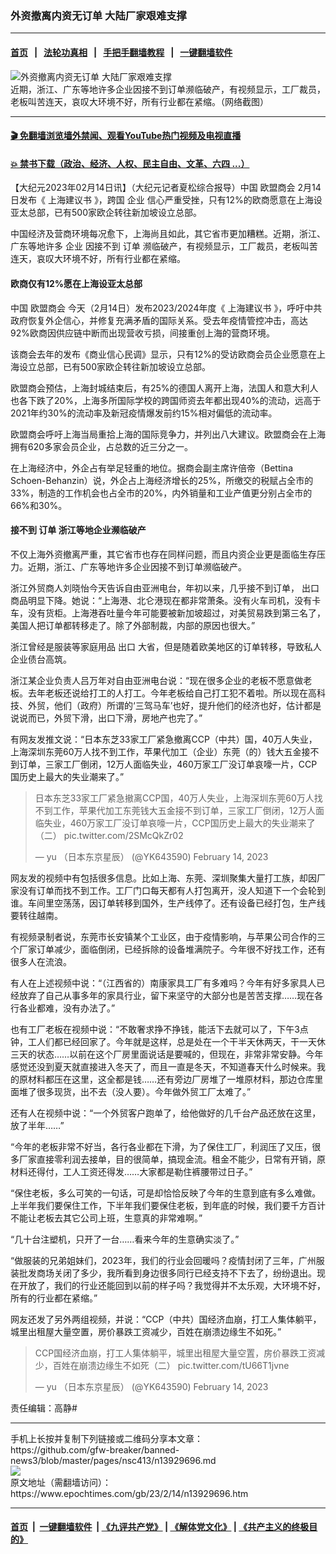 ### 外资撤离内资无订单 大陆厂家艰难支撑
------------------------

#### [首页](https://github.com/gfw-breaker/banned-news3/blob/master/README.md) &nbsp;&nbsp;|&nbsp;&nbsp; [法轮功真相](https://github.com/begood0513/basic/blob/master/README.md)  &nbsp;&nbsp;|&nbsp;&nbsp; [手把手翻墙教程](https://github.com/gfw-breaker/guides/wiki)  &nbsp;&nbsp;|&nbsp;&nbsp; [一键翻墙软件](https://github.com/gfw-breaker/nogfw/blob/master/README.md)  



<div><img alt="外资撤离内资无订单 大陆厂家艰难支撑" class="attachment-djy_600_400 size-djy_600_400 wp-post-image" src="https://i.epochtimes.com/assets/uploads/2023/02/id13929769-Collage-Maker-14-Feb-2023-05.47-PM.jpg"/>
<div class="caption">
 近期，浙江、广东等地许多企业因接不到订单濒临破产，有视频显示，工厂裁员，老板叫苦连天，哀叹大环境不好，所有行业都在紧缩。（网络截图）
</div></div><hr/>

#### [ 🎬  免翻墙浏览墙外禁闻、观看YouTube热门视频及电视直播](https://github.com/gfw-breaker/HelloWorld)

#### [ 💥  禁书下载（政治、经济、人权、民主自由、文革、六四 ...）](https://github.com/gfw-breaker/books/blob/master/README.md)

<div><p>
 【大纪元2023年02月14日讯】（大纪元记者夏松综合报导）中国
 <ok href="https://www.epochtimes.com/gb/tag/%E6%AC%A7%E7%9B%9F%E5%95%86%E4%BC%9A.html">
  欧盟商会
 </ok>
 2月14日发布《
 <ok href="https://www.epochtimes.com/gb/tag/%E4%B8%8A%E6%B5%B7%E5%BB%BA%E8%AE%AE%E4%B9%A6.html">
  上海建议书
 </ok>
 》，跨国
 <ok href="https://www.epochtimes.com/gb/tag/%E4%BC%81%E4%B8%9A.html">
  企业
 </ok>
 信心严重受挫，只有12%的欧商愿意在上海设亚太总部，已有500家欧企转往新加坡设立总部。
</p>
<p>
 中国经济及营商环境每况愈下，上海尚且如此，其它省市更加糟糕。近期，浙江、广东等地许多
 <ok href="https://www.epochtimes.com/gb/tag/%E4%BC%81%E4%B8%9A.html">
  企业
 </ok>
 因接不到
 <ok href="https://www.epochtimes.com/gb/tag/%E8%AE%A2%E5%8D%95.html">
  订单
 </ok>
 濒临破产，有视频显示，工厂裁员，老板叫苦连天，哀叹大环境不好，所有行业都在紧缩。
</p>
<h4>
 欧商仅有12%愿在上海设亚太总部
</h4>
<p>
 中国
 <ok href="https://www.epochtimes.com/gb/tag/%E6%AC%A7%E7%9B%9F%E5%95%86%E4%BC%9A.html">
  欧盟商会
 </ok>
 今天（2月14日）发布2023/2024年度《
 <ok href="https://www.epochtimes.com/gb/tag/%E4%B8%8A%E6%B5%B7%E5%BB%BA%E8%AE%AE%E4%B9%A6.html">
  上海建议书
 </ok>
 》，呼吁中共政府恢复外企信心，并修复充满矛盾的国际关系。受去年疫情管控冲击，高达92%欧商因供应链中断而出现营收亏损，间接重创上海的营商环境。
</p>
<p>
 该商会去年的发布《商业信心民调》显示，只有12%的受访欧商会员企业愿意在上海设立总部，已有500家欧企转往新加坡设立总部。
</p>
<p>
 欧盟商会预估，上海封城结束后，有25%的德国人离开上海，法国人和意大利人也各下跌了20%，上海多所国际学校的跨国师资去年都出现40%的流动，远高于2021年约30%的流动率及新冠疫情爆发前约15%相对偏低的流动率。
</p>
<p>
 欧盟商会呼吁上海当局重拾上海的国际竞争力，并列出八大建议。欧盟商会在上海拥有620多家会员企业，占总数的近三分之一。
</p>
<p>
 在上海经济中，外企占有举足轻重的地位。据商会副主席许倍帝（Bettina Schoen-Behanzin）说，外企占上海经济增长的25%，所缴交的税赋占全市的33%，制造的工作机会也占全市的20%，内外销量和工业产值更分别占全市的66%和30%。
</p>
<h4>
 接不到
 <ok href="https://www.epochtimes.com/gb/tag/%E8%AE%A2%E5%8D%95.html">
  订单
 </ok>
 浙江等地企业濒临破产
</h4>
<p>
 不仅上海外资撤离严重，其它省市也存在同样问题，而且内资企业更是面临生存压力。近期，浙江、广东等地许多企业因接不到订单濒临破产。
</p>
<p>
 浙江外贸商人刘晓怡今天告诉自由亚洲电台，年初以来，几乎接不到订单，
 <ok href="https://www.epochtimes.com/gb/tag/%E5%87%BA%E5%8F%A3.html">
  出口
 </ok>
 商品明显下降。她说：“上海港、北仑港现在都非常萧条。没有火车司机，没有卡车，没有货柜。上海港吞吐量今年可能要被新加坡超过，对美贸易跌到第三名了，美国人把订单都转移走了。除了外部制裁，内部的原因也很大。”
</p>
<p>
 浙江曾经是服装等家庭用品
 <ok href="https://www.epochtimes.com/gb/tag/%E5%87%BA%E5%8F%A3.html">
  出口
 </ok>
 大省，但是随着欧美地区的订单转移，导致私人企业债台高筑。
</p>
<p>
 浙江某企业负责人吕万年对自由亚洲电台说：“现在很多企业的老板不愿意做老板。去年老板还说给打工的人打工。今年老板给自己打工犯不着啦。所以现在高科技、外贸，他们（政府）所谓的‘三驾马车’也好，提升他们的经济也好，估计都是说说而已，外贸下滑，出口下滑，房地产也完了。”
</p>
<p>
 有网友发推文说：“日本东芝33家工厂紧急撤离CCP（中共）国，40万人失业，上海深圳东莞60万人找不到工作，苹果代加工（企业）东莞（的）钱大五金接不到订单，三家工厂倒闭，12万人面临失业，460万家工厂没订单哀嚎一片，CCP国历史上最大的失业潮来了。”
</p>
<blockquote class="twitter-tweet" data-width="550">
 <p dir="ltr" lang="zh">
  日本东芝33家工厂紧急撤离CCP国，40万人失业，上海深圳东莞60万人找不到工作，苹果代加工东莞钱大五金接不到订单，三家工厂倒闭，12万人面临失业，460万家工厂没订单哀嚎一片，CCP国历史上最大的失业潮来了（二）
  <ok href="https://t.co/2SMcQkZr02">
   pic.twitter.com/2SMcQkZr02
  </ok>
 </p>
 <p>
  — yu （日本东京星辰） (@YK643590)
  <ok href="https://twitter.com/YK643590/status/1625289527156932608?ref_src=twsrc%5Etfw">
   February 14, 2023
  </ok>
 </p>
</blockquote>
<p>
</p>
<p>
 网友发的视频中有包括很多信息。比如上海、东莞、深圳聚集大量打工族，却因厂家没有订单而找不到工作。工厂门口每天都有人打包离开，没人知道下一个会轮到谁。车间里空荡荡，因订单转移到国外，生产线停了。还有设备已经打包，生产线要转往越南。
</p>
<p>
 有视频录制者说，东莞市长安镇某个工业区，由于疫情影响，与苹果公司合作的三个厂家订单减少，面临倒闭，已经拆除的设备堆满院子。今年很不好找工作，还有很多人在流浪。
</p>
<p>
 有人在上述视频中说：“（江西省的）南康家具工厂有多难吗？今年有好多家具人已经放弃了自己从事多年的家具行业，留下来坚守的大部分也是苦苦支撑……现在各行各业都难，没有办法了。”
</p>
<p>
 也有工厂老板在视频中说：“不敢奢求挣不挣钱，能活下去就可以了，下午3点钟，工人们都已经回家了。今年就是这样，总是处在一个干半天休两天，干一天休三天的状态……以前在这个厂房里面说话是要喊的，但现在，非常非常安静。今年感觉还没到夏天就直接进入冬天了，而且一直是冬天，不知道春天什么时候来。我的原材料都压在这里，这全都是钱……还有旁边厂房堆了一堆原材料，那边仓库里面堆了很多现货，出不去（没人要）。今年做外贸工厂太难了。”
</p>
<p>
 还有人在视频中说：“一个外贸客户跑单了，给他做好的几千台产品还放在这里，放了半年……”
</p>
<p>
 “今年的老板非常不好当，各行各业都在下滑，为了保住工厂，利润压了又压，很多厂家直接零利润去接单，目的很简单，搞现金流。租金不能少，日常有开销，原材料还得付，工人工资还得发……大家都是勒住裤腰带过日子。”
</p>
<p>
 “保住老板，多么可笑的一句话，可是却恰恰反映了今年的生意到底有多么难做。上半年我们要保住工作，下半年我们要保住老板，到年底的时候，我们要千方百计不能让老板去其它公司上班，生意真的非常难啊。”
</p>
<p>
 “几十台注塑机，只开了一台……看来今年的生意确实淡了。”
</p>
<p>
 “做服装的兄弟姐妹们，2023年，我们的行业会回暖吗？疫情封闭了三年，广州服装批发商场关闭了多少，我所看到身边很多同行已经支持不下去了，纷纷退出。现在开放了，我们的行业还能回到以前的样子吗？我觉得并不太乐观，大环境不好，所有的行业都在紧缩。”
</p>
<p>
 网友还发了另外两组视频，并说：“CCP（中共）国经济血崩，打工人集体躺平，城里出租屋大量空置，房价暴跌工资减少，百姓在崩溃边缘生不如死。”
</p>
<blockquote class="twitter-tweet" data-width="550">
 <p dir="ltr" lang="zh">
  CCP国经济血崩，打工人集体躺平，城里出租屋大量空置，房价暴跌工资减少，百姓在崩溃边缘生不如死（二）
  <ok href="https://t.co/tU66T1jvne">
   pic.twitter.com/tU66T1jvne
  </ok>
 </p>
 <p>
  — yu （日本东京星辰） (@YK643590)
  <ok href="https://twitter.com/YK643590/status/1625293553026076673?ref_src=twsrc%5Etfw">
   February 14, 2023
  </ok>
 </p>
</blockquote>
<p>
</p>
<p>
 责任编辑：高静#
</p>
</div>
<hr/>
手机上长按并复制下列链接或二维码分享本文章：<br/>
https://github.com/gfw-breaker/banned-news3/blob/master/pages/nsc413/n13929696.md <br/>
<a href='https://github.com/gfw-breaker/banned-news3/blob/master/pages/nsc413/n13929696.md'><img src='https://github.com/gfw-breaker/banned-news3/blob/master/pages/nsc413/n13929696.md.png'/></a> <br/>
原文地址（需翻墙访问）：https://www.epochtimes.com/gb/23/2/14/n13929696.htm


------------------------
#### [首页](https://github.com/gfw-breaker/banned-news3/blob/master/README.md) &nbsp;|&nbsp; [一键翻墙软件](https://github.com/gfw-breaker/nogfw/blob/master/README.md) &nbsp;| [《九评共产党》](https://github.com/gfw-breaker/9ping.md/blob/master/README.md#九评之一评共产党是什么) | [《解体党文化》](https://github.com/gfw-breaker/jtdwh.md/blob/master/README.md) | [《共产主义的终极目的》](https://github.com/gfw-breaker/gczydzjmd.md/blob/master/README.md)


<img src='http://gfw-breaker.win/banned-news3/pages/nsc413/n13929696.md' width='0px' height='0px'/>